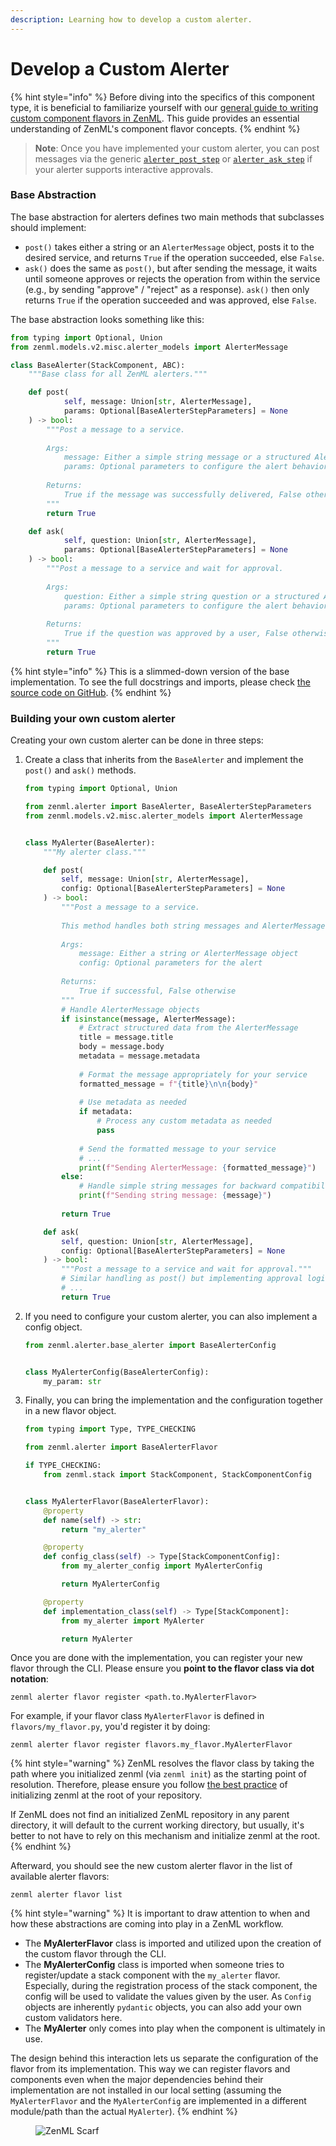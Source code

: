 ```yaml
---
description: Learning how to develop a custom alerter.
---
```


# Develop a Custom Alerter

{% hint style="info" %}
Before diving into the specifics of this component type, it is beneficial to familiarize yourself with our [general guide to writing custom component flavors in ZenML](https://docs.zenml.io/how-to/infrastructure-deployment/stack-deployment/implement-a-custom-stack-component). This guide provides an essential understanding of ZenML's component flavor concepts.
{% endhint %}

> **Note**: Once you have implemented your custom alerter, you can post messages via the generic
[`alerter_post_step`](./alerters.md#how-to-use-alerters-with-zenml) or [`alerter_ask_step`](./alerters.md#how-to-use-alerters-with-zenml)
if your alerter supports interactive approvals.

### Base Abstraction

The base abstraction for alerters defines two main methods that subclasses should implement:

* `post()` takes either a string or an `AlerterMessage` object, posts it to the desired service, and returns `True` if the operation succeeded, else `False`.
* `ask()` does the same as `post()`, but after sending the message, it waits until someone approves or rejects the operation from within the service (e.g., by sending "approve" / "reject" as a response). `ask()` then only returns `True` if the operation succeeded and was approved, else `False`.

The base abstraction looks something like this:

```python
from typing import Optional, Union
from zenml.models.v2.misc.alerter_models import AlerterMessage

class BaseAlerter(StackComponent, ABC):
    """Base class for all ZenML alerters."""

    def post(
            self, message: Union[str, AlerterMessage], 
            params: Optional[BaseAlerterStepParameters] = None
    ) -> bool:
        """Post a message to a service.
        
        Args:
            message: Either a simple string message or a structured AlerterMessage
            params: Optional parameters to configure the alert behavior
            
        Returns:
            True if the message was successfully delivered, False otherwise
        """
        return True

    def ask(
            self, question: Union[str, AlerterMessage],
            params: Optional[BaseAlerterStepParameters] = None
    ) -> bool:
        """Post a message to a service and wait for approval.
        
        Args:
            question: Either a simple string question or a structured AlerterMessage
            params: Optional parameters to configure the alert behavior
            
        Returns:
            True if the question was approved by a user, False otherwise
        """
        return True
```

{% hint style="info" %}
This is a slimmed-down version of the base implementation. To see the full docstrings and imports, please check [the source code on GitHub](https://github.com/zenml-io/zenml/blob/main/src/zenml/alerter/base\_alerter.py).
{% endhint %}

### Building your own custom alerter

Creating your own custom alerter can be done in three steps:

1.  Create a class that inherits from the `BaseAlerter` and implement the `post()` and `ask()` methods.

    ```python
    from typing import Optional, Union

    from zenml.alerter import BaseAlerter, BaseAlerterStepParameters
    from zenml.models.v2.misc.alerter_models import AlerterMessage


    class MyAlerter(BaseAlerter):
        """My alerter class."""

        def post(
            self, message: Union[str, AlerterMessage], 
            config: Optional[BaseAlerterStepParameters] = None
        ) -> bool:
            """Post a message to a service.
            
            This method handles both string messages and AlerterMessage objects.
            
            Args:
                message: Either a string or AlerterMessage object
                config: Optional parameters for the alert
                
            Returns:
                True if successful, False otherwise
            """
            # Handle AlerterMessage objects
            if isinstance(message, AlerterMessage):
                # Extract structured data from the AlerterMessage
                title = message.title
                body = message.body
                metadata = message.metadata
                
                # Format the message appropriately for your service
                formatted_message = f"{title}\n\n{body}"
                
                # Use metadata as needed
                if metadata:
                    # Process any custom metadata as needed
                    pass
                    
                # Send the formatted message to your service
                # ...
                print(f"Sending AlerterMessage: {formatted_message}")
            else:
                # Handle simple string messages for backward compatibility
                print(f"Sending string message: {message}")
            
            return True

        def ask(
            self, question: Union[str, AlerterMessage],
            config: Optional[BaseAlerterStepParameters] = None
        ) -> bool:
            """Post a message to a service and wait for approval."""
            # Similar handling as post() but implementing approval logic
            # ...
            return True
    ```
2.  If you need to configure your custom alerter, you can also implement a config object.

    ```python
    from zenml.alerter.base_alerter import BaseAlerterConfig


    class MyAlerterConfig(BaseAlerterConfig):
        my_param: str 
    ```
3.  Finally, you can bring the implementation and the configuration together in a new flavor object.

    ```python
    from typing import Type, TYPE_CHECKING

    from zenml.alerter import BaseAlerterFlavor

    if TYPE_CHECKING:
        from zenml.stack import StackComponent, StackComponentConfig


    class MyAlerterFlavor(BaseAlerterFlavor):
        @property
        def name(self) -> str:
            return "my_alerter"

        @property
        def config_class(self) -> Type[StackComponentConfig]:
            from my_alerter_config import MyAlerterConfig

            return MyAlerterConfig

        @property
        def implementation_class(self) -> Type[StackComponent]:
            from my_alerter import MyAlerter

            return MyAlerter

    ```

Once you are done with the implementation, you can register your new flavor through the CLI. Please ensure you **point to the flavor class via dot notation**:

```shell
zenml alerter flavor register <path.to.MyAlerterFlavor>
```

For example, if your flavor class `MyAlerterFlavor` is defined in `flavors/my_flavor.py`, you'd register it by doing:

```shell
zenml alerter flavor register flavors.my_flavor.MyAlerterFlavor
```

{% hint style="warning" %}
ZenML resolves the flavor class by taking the path where you initialized zenml (via `zenml init`) as the starting point of resolution. Therefore, please ensure you follow [the best practice](https://docs.zenml.io/how-to/project-setup-and-management/setting-up-a-project-repository/set-up-repository) of initializing zenml at the root of your repository.

If ZenML does not find an initialized ZenML repository in any parent directory, it will default to the current working directory, but usually, it's better to not have to rely on this mechanism and initialize zenml at the root.
{% endhint %}

Afterward, you should see the new custom alerter flavor in the list of available alerter flavors:

```shell
zenml alerter flavor list
```

{% hint style="warning" %}
It is important to draw attention to when and how these abstractions are coming into play in a ZenML workflow.

* The **MyAlerterFlavor** class is imported and utilized upon the creation of the custom flavor through the CLI.
* The **MyAlerterConfig** class is imported when someone tries to register/update a stack component with the `my_alerter` flavor. Especially, during the registration process of the stack component, the config will be used to validate the values given by the user. As `Config` objects are inherently `pydantic` objects, you can also add your own custom validators here.
* The **MyAlerter** only comes into play when the component is ultimately in use.

The design behind this interaction lets us separate the configuration of the flavor from its implementation. This way we can register flavors and components even when the major dependencies behind their implementation are not installed in our local setting (assuming the `MyAlerterFlavor` and the `MyAlerterConfig` are implemented in a different module/path than the actual `MyAlerter`).
{% endhint %}

<figure><img src="https://static.scarf.sh/a.png?x-pxid=f0b4f458-0a54-4fcd-aa95-d5ee424815bc" alt="ZenML Scarf"><figcaption></figcaption></figure>